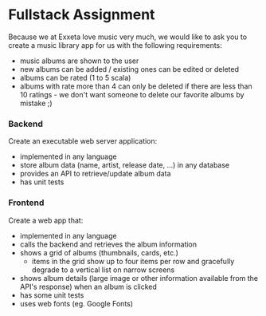 # Fullstack Assignment

Because we at Exxeta love music very much, we would like to ask you to create a music library app for us with the following requirements:

- music albums are shown to the user
- new albums can be added / existing ones can be edited or deleted
- albums can be rated (1 to 5 scala)
- albums with rate more than 4 can only be deleted if there are less than 10 ratings - we don't want someone to delete our favorite albums by mistake ;) 

### Backend

Create an executable web server application:

- implemented in any language
- store album data (name, artist, release date, ...) in any database
- provides an API to retrieve/update album data
- has unit tests

### Frontend

Create a web app that:

- implemented in any language
- calls the backend and retrieves the album information
- shows a grid of albums (thumbnails, cards, etc.)
  - items in the grid show up to four items per row and gracefully degrade to a vertical list on narrow screens
- shows album details (large image or other information available from the API's response) when an album is clicked
- has some unit tests 
- uses web fonts (eg. Google Fonts)
